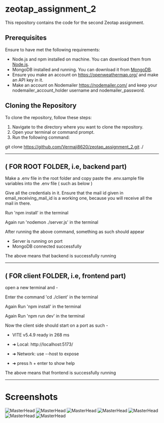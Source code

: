 # zeotap_assignment_2

This repository contains the code for the second Zeotap assignment.

## Prerequisites

Ensure to have met the following requirements:

- Node.js and npm installed on machine. You can download them from [Node.js](https://nodejs.org/).
- MongoDB installed and running. You can download it from [MongoDB](https://www.mongodb.com/).
- Ensure you make an account on https://openweathermap.org/ and make an API key in it.
- Make an account on Nodemailer https://nodemailer.com/ and keep your nodemailer_account_holder username and nodemailer_password.

## Cloning the Repository

To clone the repository, follow these steps:

1. Navigate to the directory where you want to clone the repository.
2. Open your terminal or command prompt.
3. Run the following command:

git clone https://github.com/Vermaji8620/zeotap_assignment_2.git ./

---

## ( FOR ROOT FOLDER, i.e, backend part)

Make a .env file in the root folder and copy paste the .env.sample file variables into the .env file ( such as below )

Give all the credentials in it. Ensure that the mail id given in email_receiving_mail_id is a working one, because you will receive all the mail in there.

Run 'npm install' in the terminal

Again run 'nodemon ./server.js' in the terminal

After running the above command, something as such should appear

- Server is running on port
- MongoDB connected successfully

The above means that backend is successfully running

---

## ( FOR client FOLDER, i.e, frontend part)

open a new terminal and -

Enter the command 'cd ./client' in the terminal

Again Run 'npm install' in the terminal

Again Run 'npm run dev' in the terminal

Now the client side should start on a port as such -

- VITE v5.4.9 ready in 268 ms

- ➜ Local: http://localhost:5173/
- ➜ Network: use --host to expose
- ➜ press h + enter to show help

The above means that frontend is successfully running

---

# Screenshots

<img src="https://drive.google.com/uc?export=view&id=1XP4dJTiOfUWIZT9pwNKyGkgWAHaj8ilW" alt="MasterHead">
<img src="https://drive.google.com/uc?export=view&id=1VAueVFGB8svdwy4TAR9XGC_jtwkTlLyv" alt="MasterHead">
<img src="https://drive.google.com/uc?export=view&id=1V5255zblxmcIiIekcI9JDken8TFHQhMM" alt="MasterHead">
<img src="https://drive.google.com/uc?export=view&id=15tEgn-IiHNXp1VOT1mFeuJ5_hMS4NlQ9" alt="MasterHead">
<img src="https://drive.google.com/uc?export=view&id=1VSkkKvjMYPrPaP8sBtQ8w0p93-fYhusP" alt="MasterHead">
<img src="https://drive.google.com/uc?export=view&id=1vo11OmtF5BSuBt6Rc2sSnZ_frd25igch" alt="MasterHead">
<img src="https://drive.google.com/uc?export=view&id=14vEx3OBuLgSr2eT4xROKawPJ32r5ds4P" alt="MasterHead">

